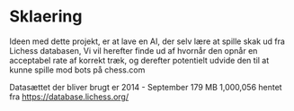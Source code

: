 # Sklaering
Ideen med dette projekt, er at lave en AI, der selv lære at spille skak ud fra Lichess databasen, Vi vil herefter finde ud af hvornår den opnår en acceptabel rate af korrekt træk, og derefter potentielt udvide den til at kunne spille mod bots på chess.com

Datasættet der bliver brugt er 2014 - September 	179 MB 	1,000,056 hentet fra https://database.lichess.org/